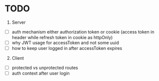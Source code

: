 # TODO

1. Server

  - [ ] auth mechanism either authorization token or cookie (access token in header while refresh token in cookie as httpOnly)
  - [ ] why JWT usage for accessToken and not some uuid
  - [ ] how to keep user logged in after accessToken expires

2. Client

  - [ ] protected vs unprotected routes
  - [ ] auth context after user login